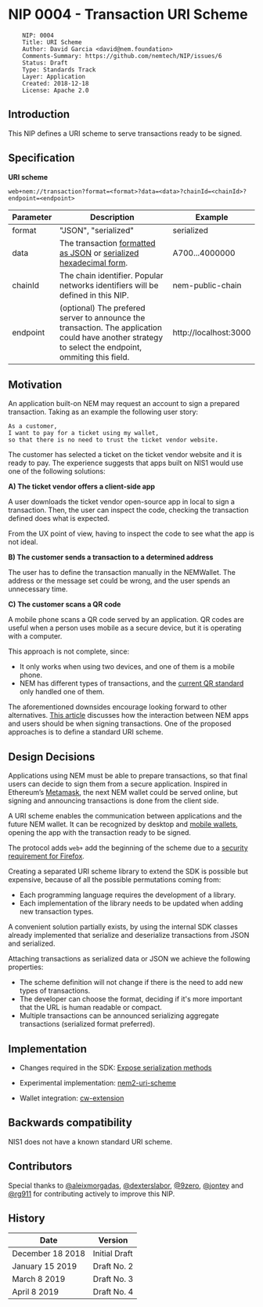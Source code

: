 # NIP 0004 - Transaction URI Scheme
```
    NIP: 0004
    Title: URI Scheme
    Author: David Garcia <david@nem.foundation>
    Comments-Summary: https://github.com/nemtech/NIP/issues/6
    Status: Draft
    Type: Standards Track
    Layer: Application
    Created: 2018-12-18
    License: Apache 2.0
```

## Introduction

This NIP defines a URI scheme to serve transactions ready to be signed.

## Specification

**URI scheme**

``web+nem://transaction?format=<format>?data=<data>?chainId=<chainId>?endpoint=<endpoint>``

|**Parameter**      | **Description** | **Example**|
| ----------------- | ------------- | ------------- |
| format | "JSON", "serialized" | serialized |
| data   | The transaction [formatted as JSON](https://github.com/nemtech/nem2-sdk-java/blob/450676210c5a75f4624fc3bee7bbde96740109d1/src/main/java/io/nem/sdk/infrastructure/TransactionMapping.java) or [serialized hexadecimal form](https://nemtech.github.io/api.html#serialization).| A700...4000000 |
| chainId | The chain identifier. Popular networks identifiers will be defined in this NIP. | nem-public-chain|
| endpoint | (optional) The prefered server to announce the transaction. The application could have another strategy to select the endpoint, ommiting this field. | http://localhost:3000 |

## Motivation

An application built-on NEM may request an account to sign a prepared transaction. Taking as an example the following user story:

``` 
As a customer,
I want to pay for a ticket using my wallet,
so that there is no need to trust the ticket vendor website.
```

The customer has selected a ticket on the ticket vendor website and it is ready to pay. 
The experience suggests that apps built on NIS1 would use one of the following solutions:

**A) The ticket vendor offers a client-side app**

A user downloads the ticket vendor open-source app in local to sign a transaction.
Then, the user can inspect the code, checking the transaction defined does what is expected.

From the UX point of view, having to inspect the code to see what the app is not ideal.

**B) The customer sends a transaction to a determined address**

The user has to define the transaction manually in the NEMWallet. The address or the message set could be wrong, and the user spends an unnecessary time.

**C) The customer scans a QR code**
 
A mobile phone scans a QR code served by an application. QR codes are useful when a person uses mobile as a secure device, but it is operating with a computer. 

This approach is not complete, since:

* It only works when using two devices, and one of them is a mobile phone.
* NEM has different types of transactions, and the [current QR standard](https://github.com/NemProject/nem-library-ts/blob/master/src/services/QRService.ts#L56) only handled one of them.

The aforementioned downsides encourage looking forward to other alternatives. [This article](https://logbooksocial.github.io/blog/development/2018/11/16/ux-i.html) discusses how the interaction between NEM apps and users should be when signing transactions. One of the proposed approaches is to define a standard URI scheme.

## Design Decisions

Applications using NEM must be able to prepare transactions, so that final users can decide to sign them from a secure application. Inspired in Ethereum’s [Metamask](https://metamask.io/), the next NEM wallet could be served online, but signing and announcing transactions is done from the client side.

A URI scheme enables the communication between applications and the future NEM wallet. It can be recognized by desktop and [mobile wallets](https://developer.apple.com/documentation/uikit/core_app/allowing_apps_and_websites_to_link_to_your_content/defining_a_custom_url_scheme_for_your_app), opening the app with the transaction ready to be signed. 

The protocol adds ``web+`` add the beginning of the scheme due to a [security requirement for Firefox](https://developer.mozilla.org/en-US/docs/Web/API/Navigator/registerProtocolHandler).

Creating a separated URI scheme library to extend the SDK is possible but expensive, because of all the possible permutations coming from:

* Each programming language requires the development of a library.
* Each implementation of the library needs to be updated when adding new transaction types.

A convenient solution partially exists, by using the internal SDK classes already implemented that serialize and deserialize transactions from JSON and serialized. 

Attaching transactions as serialized data or JSON we achieve the following properties:

* The scheme definition will not change if there is the need to add new types of transactions. 
* The developer can choose the format, deciding if it's more important that the URL is human readable or compact. 
* Multiple transactions can be announced serializing aggregate transactions (serialized format preferred).

## Implementation

* Changes required in the SDK: [Expose serialization methods](https://github.com/nemtech/nem2-sdk-typescript-javascript/issues/56)

* Experimental implementation: [nem2-uri-scheme](https://github.com/dgarcia360/nem2-uri-scheme)

*  Wallet integration: [cw-extension](https://github.com/aleixmorgadas/cw-extesnion)

## Backwards compatibility

NIS1 does not have a known standard URI scheme.

## Contributors

Special thanks to [@aleixmorgadas](https://github.com/aleixmorgadas), [@dexterslabor](https://github.com/dexterslabor), [@9zero](https://github.com/9zero), [@jontey](https://github.com/jontey) and [@rg911](https://github.com/rg911) for contributing actively to improve this NIP.

## History

| **Date**          |  **Version**  |
| ----------------- | ------------- |
| December 18 2018  | Initial Draft |
| January 15 2019   | Draft No. 2   |
| March 8 2019      | Draft No. 3   |
| April 8 2019      | Draft No. 4   |
